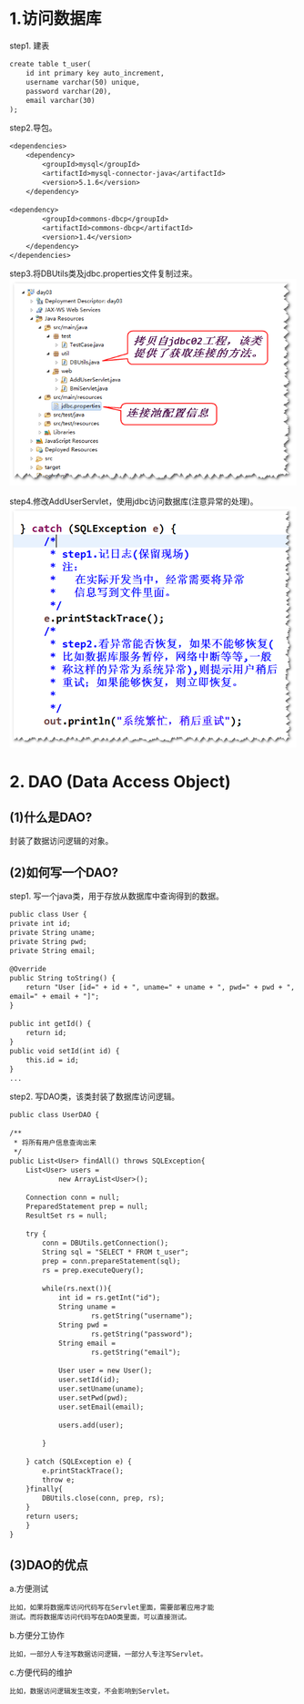 # 1.访问数据库
step1. 建表

	create table t_user(
		id int primary key auto_increment,
		username varchar(50) unique,
		password varchar(20),
		email varchar(30)
	);


step2.导包。

	<dependencies>
		<dependency>
			<groupId>mysql</groupId>
			<artifactId>mysql-connector-java</artifactId>
			<version>5.1.6</version>
		</dependency>

 	<dependency>
			<groupId>commons-dbcp</groupId>
			<artifactId>commons-dbcp</artifactId>
			<version>1.4</version>
		</dependency>
	</dependencies>

step3.将DBUtils类及jdbc.properties文件复制过来。
![](a0.png)

step4.修改AddUserServlet，使用jdbc访问数据库(注意异常的处理)。
![](a1.png)


# 2. DAO (Data Access Object) 
## (1)什么是DAO?
封装了数据访问逻辑的对象。

## (2)如何写一个DAO?
step1. 写一个java类，用于存放从数据库中查询得到的数据。
	
	public class User {
	private int id;
	private String uname;
	private String pwd;
	private String email;
	
	@Override
	public String toString() {
		return "User [id=" + id + ", uname=" + uname + ", pwd=" + pwd + ", email=" + email + "]";
	}
	
	public int getId() {
		return id;
	}
	public void setId(int id) {
		this.id = id;
	}
	...


step2. 写DAO类，该类封装了数据库访问逻辑。

	public class UserDAO {
	
	/**
	 * 将所有用户信息查询出来
	 */
	public List<User> findAll() throws SQLException{
		List<User> users = 
				new ArrayList<User>();
		
		Connection conn = null;
		PreparedStatement prep = null;
		ResultSet rs = null;
		
		try {
			conn = DBUtils.getConnection();
			String sql = "SELECT * FROM t_user";
			prep = conn.prepareStatement(sql);
			rs = prep.executeQuery();
			
			while(rs.next()){
				int id = rs.getInt("id");
				String uname = 
						rs.getString("username");
				String pwd = 
						rs.getString("password");
				String email = 
						rs.getString("email");
				
				User user = new User();
				user.setId(id);
				user.setUname(uname);
				user.setPwd(pwd);
				user.setEmail(email);
				
				users.add(user);
						
			}
			
		} catch (SQLException e) {
			e.printStackTrace();
			throw e;
		}finally{
			DBUtils.close(conn, prep, rs);
		}
		return users;
		}
	}


## (3)DAO的优点
a.方便测试

	比如，如果将数据库访问代码写在Servlet里面，需要部署应用才能
	测试。而将数据库访问代码写在DAO类里面，可以直接测试。

b.方便分工协作

	比如，一部分人专注写数据访问逻辑，一部分人专注写Servlet。

c.方便代码的维护
	
	比如，数据访问逻辑发生改变，不会影响到Servlet。









	






 

